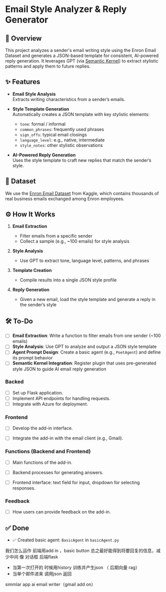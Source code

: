 # Email Style Analyzer & Reply Generator

## 🧠 Overview  
This project analyzes a sender's email writing style using the Enron Email Dataset and generates a JSON-based template for consistent, AI-powered reply generation. It leverages GPT (via [Semantic Kernel](https://github.com/microsoft/semantic-kernel)) to extract stylistic patterns and apply them to future replies.

## ✨ Features  
- **Email Style Analysis**  
  Extracts writing characteristics from a sender’s emails.

- **Style Template Generation**  
  Automatically creates a JSON template with key stylistic elements:
  - `tone`: formal / informal  
  - `common_phrases`: frequently used phrases  
  - `sign_offs`: typical email closings  
  - `language_level`: e.g., native, intermediate  
  - `style_notes`: other stylistic observations

- **AI-Powered Reply Generation**  
  Uses the style template to craft new replies that match the sender’s style.

## 📁 Dataset  
We use the [Enron Email Dataset](https://www.kaggle.com/datasets/wcukierski/enron-email-dataset/data) from Kaggle, which contains thousands of real business emails exchanged among Enron employees.

## ⚙️ How It Works  
1. **Email Extraction**  
   - Filter emails from a specific sender  
   - Collect a sample (e.g., ~100 emails) for style analysis  

2. **Style Analysis**  
   - Use GPT to extract tone, language level, patterns, and phrases  

3. **Template Creation**  
   - Compile results into a single JSON style profile  

4. **Reply Generation**  
   - Given a new email, load the style template and generate a reply in the sender’s style

## 🛠 To-Do  
- [ ] **Email Extraction**: Write a function to filter emails from one sender (~100 emails)  
- [ ] **Style Analysis**: Use GPT to analyze and output a JSON style template  
- [ ] **Agent Prompt Design**: Create a basic agent (e.g., `PoetAgent`) and define its prompt behavior  
- [ ] **Semantic Kernel Integration**: Register plugin that uses pre-generated style JSON to guide AI email reply generation

### Backed
- [ ] Set up Flask application.
- [ ] Implement API endpoints for handling requests.
- [ ] Integrate with Azure for deployment.

### Frontend
- [ ] Develop the add-in interface.
- [ ] Integrate the add-in with the email client (e.g., Gmail).


### Functions (Backend and Frontend)
- [ ] Main functions of the add-in.
- [ ] Backend processes for generating answers.
- [ ] Frontend interface: text field for input, dropdown for selecting responses.


### Feedback
- [ ] How users can provide feedback on the add-in.




## ✅ Done  
- ✅ Created basic agent: `BasicAgent` in `basicAgent.py`


我们怎么运作
前端用add in ，basic button   总之最好能得到将要回复的信息，减少中间  像 对话框
后端flask 
  - 当第一次打开的 时候用history 训练并产生json （ 后期向量 rag）
  - 当单个邮件进来 调用json 返回

simmlar app ai email writer（gmail add on）